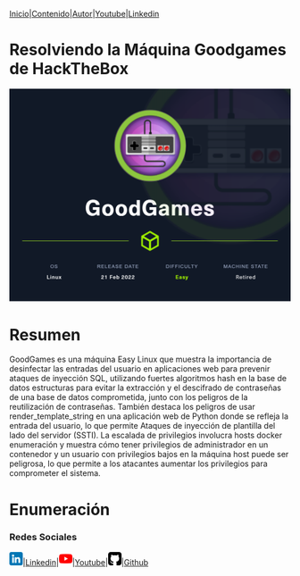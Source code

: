 [Inicio](https://emersontech.github.io)|[Contenido](https://emersontech.github.io/nav/page1.html)|[Autor](https://emersontech.github.io/nav/about.html)|[Youtube](https://www.youtube.com/channel/UChNTj2xNpEQiliMv-IJbWvQ)|[Linkedin](https://www.linkedin.com/in/emersontech/)

# Resolviendo la Máquina Goodgames de HackTheBox

![GoodGames](/img/GoodGames.png)

# Resumen
GoodGames es una máquina Easy Linux que muestra la importancia de desinfectar las entradas del usuario en
aplicaciones web para prevenir ataques de inyección SQL, utilizando fuertes algoritmos hash en la base de datos
estructuras para evitar la extracción y el descifrado de contraseñas de una base de datos comprometida,
junto con los peligros de la reutilización de contraseñas. También destaca los peligros de usar
render_template_string en una aplicación web de Python donde se refleja la entrada del usuario, lo que permite
Ataques de inyección de plantilla del lado del servidor (SSTI). La escalada de privilegios involucra hosts docker
enumeración y muestra cómo tener privilegios de administrador en un contenedor y un usuario con privilegios bajos en
la máquina host puede ser peligrosa, lo que permite a los atacantes aumentar los privilegios para comprometer el
sistema.

# Enumeración

### Redes Sociales

![img](/img/linkedin.png)|[Linkedin](https://www.linkedin.com/in/emersontech/)|![img](/img/youtube.png)|[Youtube](https://www.youtube.com/channel/UChNTj2xNpEQiliMv-IJbWvQ)|![img](/img/github.png)|[Github](https://github.com/emersontech)


